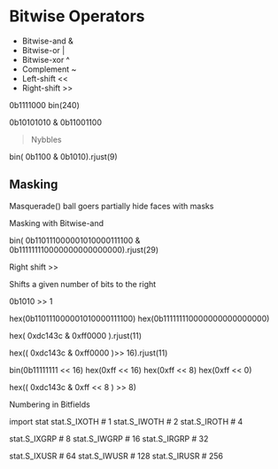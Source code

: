 # Bitwise Operators

+ Bitwise-and &
+ Bitwise-or |
+ Bitwise-xor ^
+ Complement ~
+ Left-shift <<
+ Right-shift >>

0b1111000
bin(240)

0b10101010 & 0b11001100

> Nybbles

bin(
    0b1100 &
    0b1010).rjust(9)

## Masking 

Masquerade() ball goers partially hide faces with masks

Masking with Bitwise-and


bin(
    0b110111000001010000111100 &
    0b111111110000000000000000).rjust(29)

Right shift >> 

Shifts a given number of bits to the right

0b1010 >> 1

hex(0b110111000001010000111100)
hex(0b111111110000000000000000)

hex(
    0xdc143c &
    0xff0000
).rjust(11)

hex((
    0xdc143c &
    0xff0000
)>> 16).rjust(11)

bin(0b11111111 << 16)
hex(0xff << 16)
hex(0xff << 8)
hex(0xff << 0)

hex((
    0xdc143c &
    0xff << 8
) >>  8)

Numbering in Bitfields

import stat
stat.S_IXOTH # 1
stat.S_IWOTH # 2
stat.S_IROTH # 4

stat.S_IXGRP # 8
stat.S_IWGRP # 16
stat.S_IRGRP # 32

stat.S_IXUSR # 64
stat.S_IWUSR # 128
stat.S_IRUSR # 256

